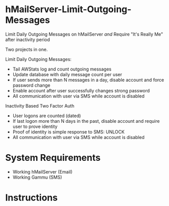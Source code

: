 # hMailServer-Limit-Outgoing-Messages

Limit Daily Outgoing Messages on hMailServer
   _and_
Require "It's Really Me" after inactivity period


Two projects in one.

Limit Daily Outgoing Messages:
* Tail AWStats log and count outgoing messages
* Update database with daily message count per user
* If user sends more than N messages in a day, disable account and force password change
* Enable account after user successfully changes strong password
* All communication with user via SMS while account is disabled

Inactivity Based Two Factor Auth
* User logons are counted (dated)
* If last logon more than N days in the past, disable account and require user to prove identity
* Proof of identity is simple response to SMS: UNLOCK
* All communication with user via SMS while account is disabled


# System Requirements
- Working hMailServer (Email)
- Working Gammu (SMS)


# Instructions
